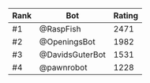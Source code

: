 Rank|Bot|Rating
---|---|---
#1|@RaspFish|2471
#2|@OpeningsBot|1982
#3|@DavidsGuterBot|1531
#4|@pawnrobot|1228
